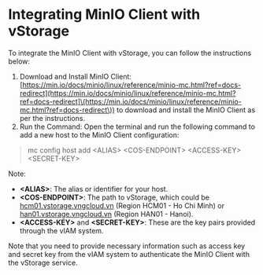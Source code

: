 # Integrating MinIO Client with vStorage

To integrate the MinIO Client with vStorage, you can follow the instructions below:

1. Download and Install MinIO Client: [https://min.io/docs/minio/linux/reference/minio-mc.html?ref=docs-redirect](https://min.io/docs/minio/linux/reference/minio-mc.html?ref=docs-redirect]\(https://min.io/docs/minio/linux/reference/minio-mc.html?ref=docs-redirect\)) to download and install the MinIO Client as per the instructions.
2. Run the Command: Open the terminal and run the following command to add a new host to the MinIO Client configuration:

> mc config host add \<ALIAS> \<COS-ENDPOINT> \<ACCESS-KEY> \<SECRET-KEY>

Note:

* **\<ALIAS>**: The alias or identifier for your host.
* **\<COS-ENDPOINT>**: The path to vStorage, which could be [hcm01.vstorage.vngcloud.vn](http://hcm01.vstorage.vngcloud.vn/) (Region HCM01 - Ho Chi Minh) or [han01.vstorage.vngcloud.vn](http://han01.vstorage.vngcloud.vn/) (Region HAN01 - Hanoi).
* **\<ACCESS-KEY>** and **\<SECRET-KEY>**: These are the key pairs provided through the vIAM system.

Note that you need to provide necessary information such as access key and secret key from the vIAM system to authenticate the MinIO Client with the vStorage service.
